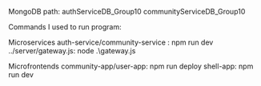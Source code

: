 
MongoDB path:
authServiceDB_Group10
communityServiceDB_Group10



Commands I used to run program:

Microservices
auth-service/community-service : npm run dev
../server/gateway.js: node .\gateway.js



Microfrontends
community-app/user-app: npm run deploy
shell-app: npm run dev
